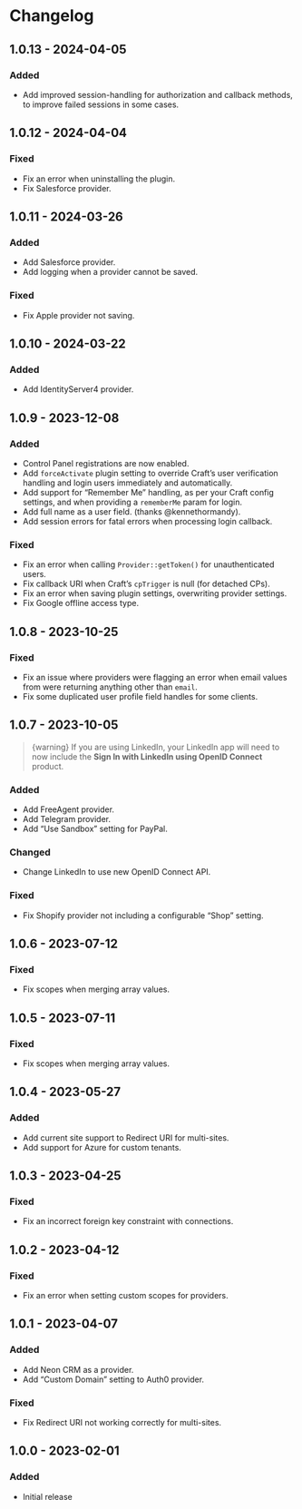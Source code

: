 # Changelog

## 1.0.13 - 2024-04-05

### Added
- Add improved session-handling for authorization and callback methods, to improve failed sessions in some cases.

## 1.0.12 - 2024-04-04

### Fixed
- Fix an error when uninstalling the plugin.
- Fix Salesforce provider.

## 1.0.11 - 2024-03-26

### Added
- Add Salesforce provider.
- Add logging when a provider cannot be saved.

### Fixed
- Fix Apple provider not saving.

## 1.0.10 - 2024-03-22

### Added
- Add IdentityServer4 provider.

## 1.0.9 - 2023-12-08

### Added
- Control Panel registrations are now enabled.
- Add `forceActivate` plugin setting to override Craft’s user verification handling and login users immediately and automatically.
- Add support for “Remember Me” handling, as per your Craft config settings, and when providing a `rememberMe` param for login.
- Add full name as a user field. (thanks @kennethormandy).
- Add session errors for fatal errors when processing login callback.

### Fixed
- Fix an error when calling `Provider::getToken()` for unauthenticated users.
- Fix callback URI when Craft’s `cpTrigger` is null (for detached CPs).
- Fix an error when saving plugin settings, overwriting provider settings.
- Fix Google offline access type.

## 1.0.8 - 2023-10-25

### Fixed
- Fix an issue where providers were flagging an error when email values from were returning anything other than `email`.
- Fix some duplicated user profile field handles for some clients.

## 1.0.7 - 2023-10-05
> {warning} If you are using LinkedIn, your LinkedIn app will need to now include the **Sign In with LinkedIn using OpenID Connect** product.

### Added
- Add FreeAgent provider.
- Add Telegram provider.
- Add “Use Sandbox” setting for PayPal.

### Changed
- Change LinkedIn to use new OpenID Connect API.

### Fixed
- Fix Shopify provider not including a configurable “Shop” setting.

## 1.0.6 - 2023-07-12

### Fixed
- Fix scopes when merging array values.

## 1.0.5 - 2023-07-11

### Fixed
- Fix scopes when merging array values.

## 1.0.4 - 2023-05-27

### Added
- Add current site support to Redirect URI for multi-sites.
- Add support for Azure for custom tenants.

## 1.0.3 - 2023-04-25

### Fixed
- Fix an incorrect foreign key constraint with connections.

## 1.0.2 - 2023-04-12

### Fixed
- Fix an error when setting custom scopes for providers.

## 1.0.1 - 2023-04-07

### Added
- Add Neon CRM as a provider.
- Add “Custom Domain” setting to Auth0 provider.

### Fixed
- Fix Redirect URI not working correctly for multi-sites.

## 1.0.0 - 2023-02-01

### Added
- Initial release
